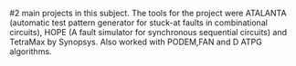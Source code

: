 #2 main projects in this subject.
The tools for the project were ATALANTA (automatic test pattern generator for stuck-at faults in combinational circuits), HOPE (A fault simulator for synchronous sequential circuits) and TetraMax by Synopsys.
Also worked with PODEM,FAN and D ATPG algorithms.
